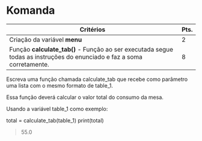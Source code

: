 # Komanda

| Critérios  | Pts.  |
|---|---|
|  Criação da variável **menu** |  2
|  Função **calculate_tab()** - Função ao ser executada segue todas as instruções do enunciado e faz a soma corretamente.|  8  |

Escreva uma função chamada calculate_tab que recebe como parâmetro uma lista com o mesmo formato de table_1.

Essa função deverá calcular o valor total do consumo da mesa.

Usando a variável table_1 como exemplo:

total = calculate_tab(table_1)
print(total)
> 55.0

